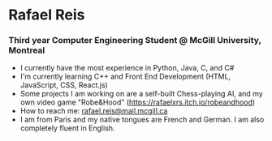 # Rafael Reis
### Third year Computer Engineering Student @ McGill University, Montreal
- I currently have the most experience in Python, Java, C, and C#
- I'm currently learning C++ and Front End Development (HTML, JavaScript, CSS, React.js)
- Some projects I am working on are a self-built Chess-playing AI, and my own video game "Robe&Hood" (https://rafaelxrs.itch.io/robeandhood)
- How to reach me: rafael.reis@mail.mcgill.ca
- I am from Paris and my native tongues are French and German. I am also completely fluent in English.
<!--
**rafxrs/rafxrs** is a ✨ _special_ ✨ repository because its `README.md` (this file) appears on your GitHub profile.

Here are some ideas to get you started:

- 🔭 I’m currently working on ...
- 🌱 I’m currently learning ...
- 👯 I’m looking to collaborate on ...
- 🤔 I’m looking for help with ...
- 💬 Ask me about ...
- 📫 How to reach me: ...
- 😄 Pronouns: ...
- ⚡ Fun fact: ...
-->
